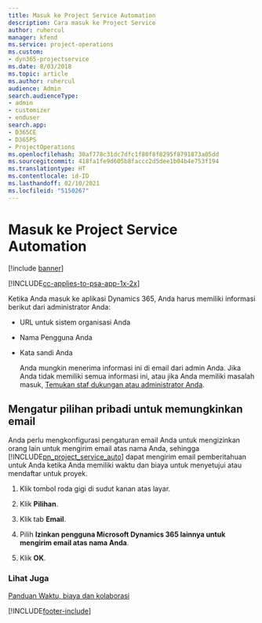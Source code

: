 ```yaml
---
title: Masuk ke Project Service Automation
description: Cara masuk ke Project Service
author: ruhercul
manager: kfend
ms.service: project-operations
ms.custom:
- dyn365-projectservice
ms.date: 8/03/2018
ms.topic: article
ms.author: ruhercul
audience: Admin
search.audienceType:
- admin
- customizer
- enduser
search.app:
- D365CE
- D365PS
- ProjectOperations
ms.openlocfilehash: 30af778c31dc7dfc1f80f8f8295f8791873a05dd
ms.sourcegitcommit: 418fa1fe9d605b8faccc2d5dee1b04b4e753f194
ms.translationtype: HT
ms.contentlocale: id-ID
ms.lasthandoff: 02/10/2021
ms.locfileid: "5150267"
---
```

# <a name="sign-in-to-project-service-automation"></a>Masuk ke Project Service Automation

[!include [banner](../includes/psa-now-project-operations.md)]

[!INCLUDE[cc-applies-to-psa-app-1x-2x](../includes/cc-applies-to-psa-app-1x-2x.md)]

Ketika Anda masuk ke aplikasi Dynamics 365, Anda harus memiliki informasi berikut dari administrator Anda:  
  
- URL untuk sistem organisasi Anda  
  
- Nama Pengguna Anda  
  
- Kata sandi Anda  
  
  Anda mungkin menerima informasi ini di email dari admin Anda. Jika Anda tidak memiliki semua informasi ini, atau jika Anda memiliki masalah masuk, [Temukan staf dukungan atau administrator Anda](https://docs.microsoft.com/dynamics365/customerengagement/on-premises/basics/find-administrator-support).  
  
## <a name="set-your-personal-options-to-allow-email"></a>Mengatur pilihan pribadi untuk memungkinkan email  
 Anda perlu mengkonfigurasi pengaturan email Anda untuk mengizinkan orang lain untuk mengirim email atas nama Anda, sehingga [!INCLUDE[pn_project_service_auto](../includes/pn-project-service-auto.md)] dapat mengirim email pemberitahuan untuk Anda ketika Anda memiliki waktu dan biaya untuk menyetujui atau mendaftar untuk proyek.  
  
1.  Klik tombol roda gigi di sudut kanan atas layar.  
  
2.  Klik **Pilihan**.  
  
3.  Klik tab **Email**.  
  
4.  Pilih **Izinkan pengguna Microsoft Dynamics 365 lainnya untuk mengirim email atas nama Anda**.  
  
5.  Klik **OK**.  
  
### <a name="see-also"></a>Lihat Juga  
 [Panduan Waktu, biaya dan kolaborasi](../psa/time-expense-collaboration-guide.md)


[!INCLUDE[footer-include](../includes/footer-banner.md)]